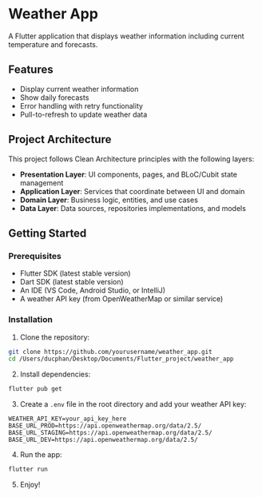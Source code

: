 # Weather App

A Flutter application that displays weather information including current temperature and forecasts.

## Features

- Display current weather information
- Show daily forecasts
- Error handling with retry functionality
- Pull-to-refresh to update weather data

## Project Architecture

This project follows Clean Architecture principles with the following layers:

- **Presentation Layer**: UI components, pages, and BLoC/Cubit state management
- **Application Layer**: Services that coordinate between UI and domain
- **Domain Layer**: Business logic, entities, and use cases
- **Data Layer**: Data sources, repositories implementations, and models

## Getting Started

### Prerequisites

- Flutter SDK (latest stable version)
- Dart SDK (latest stable version)
- An IDE (VS Code, Android Studio, or IntelliJ)
- A weather API key (from OpenWeatherMap or similar service)

### Installation

1. Clone the repository:

```bash
git clone https://github.com/yourusername/weather_app.git
cd /Users/ducphan/Desktop/Documents/Flutter_project/weather_app
```
2. Install dependencies:
```bash
flutter pub get
```
3. Create a `.env` file in the root directory and add your weather API key:
```
WEATHER_API_KEY=your_api_key_here
BASE_URL_PROD=https://api.openweathermap.org/data/2.5/
BASE_URL_STAGING=https://api.openweathermap.org/data/2.5/
BASE_URL_DEV=https://api.openweathermap.org/data/2.5/
```

4. Run the app:
```bash
flutter run
``` 
5. Enjoy!